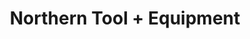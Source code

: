 ---
title: "Northern Tool + Equipment"
url: /fredericksburg/northern-tool-equipment/
shop: hardware
---